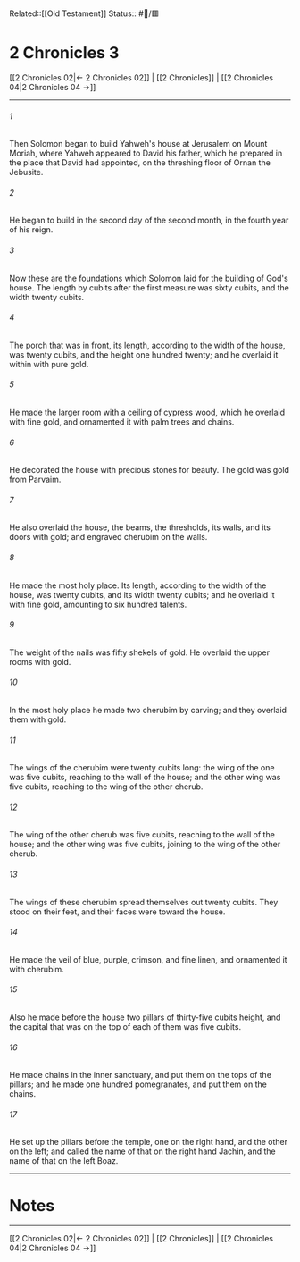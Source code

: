 Related::[[Old Testament]]
Status:: #📖/🟥
# 2 Chronicles 3

[[2 Chronicles 02|← 2 Chronicles 02]] | [[2 Chronicles]] | [[2 Chronicles 04|2 Chronicles 04 →]]
***



###### 1 
Then Solomon began to build Yahweh's house at Jerusalem on Mount Moriah, where Yahweh appeared to David his father, which he prepared in the place that David had appointed, on the threshing floor of Ornan the Jebusite. 

###### 2 
He began to build in the second day of the second month, in the fourth year of his reign. 

###### 3 
Now these are the foundations which Solomon laid for the building of God's house. The length by cubits after the first measure was sixty cubits, and the width twenty cubits. 

###### 4 
The porch that was in front, its length, according to the width of the house, was twenty cubits, and the height one hundred twenty; and he overlaid it within with pure gold. 

###### 5 
He made the larger room with a ceiling of cypress wood, which he overlaid with fine gold, and ornamented it with palm trees and chains. 

###### 6 
He decorated the house with precious stones for beauty. The gold was gold from Parvaim. 

###### 7 
He also overlaid the house, the beams, the thresholds, its walls, and its doors with gold; and engraved cherubim on the walls. 

###### 8 
He made the most holy place. Its length, according to the width of the house, was twenty cubits, and its width twenty cubits; and he overlaid it with fine gold, amounting to six hundred talents. 

###### 9 
The weight of the nails was fifty shekels of gold. He overlaid the upper rooms with gold. 

###### 10 
In the most holy place he made two cherubim by carving; and they overlaid them with gold. 

###### 11 
The wings of the cherubim were twenty cubits long: the wing of the one was five cubits, reaching to the wall of the house; and the other wing was five cubits, reaching to the wing of the other cherub. 

###### 12 
The wing of the other cherub was five cubits, reaching to the wall of the house; and the other wing was five cubits, joining to the wing of the other cherub. 

###### 13 
The wings of these cherubim spread themselves out twenty cubits. They stood on their feet, and their faces were toward the house. 

###### 14 
He made the veil of blue, purple, crimson, and fine linen, and ornamented it with cherubim. 

###### 15 
Also he made before the house two pillars of thirty-five cubits height, and the capital that was on the top of each of them was five cubits. 

###### 16 
He made chains in the inner sanctuary, and put them on the tops of the pillars; and he made one hundred pomegranates, and put them on the chains. 

###### 17 
He set up the pillars before the temple, one on the right hand, and the other on the left; and called the name of that on the right hand Jachin, and the name of that on the left Boaz.

---
# Notes


***
[[2 Chronicles 02|← 2 Chronicles 02]] | [[2 Chronicles]] | [[2 Chronicles 04|2 Chronicles 04 →]]
